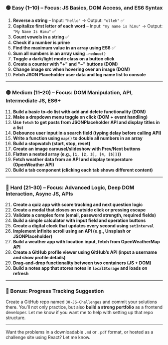 ### 🟢 **Easy (1–10)** – Focus: JS Basics, DOM Access, and ES6 Syntax

1. **Reverse a string** – Input: `"hello"` → Output: `"olleh"` ✅
2. **Capitalize first letter of each word** – Input: `"my name is himu"` → Output: `"My Name Is Himu"` ✅
3. **Count vowels in a string** ✅
4. **Check if a number is prime**
5. **Find the maximum value in an array using ES6** ✅
6. **Sum all numbers in an array using `.reduce()`**
7. **Toggle a dark/light mode class on a button click**
8. **Create a counter with "+" and "−" buttons (DOM)**
9. **Change image src when hovering over an image (DOM)**
10. **Fetch JSON Placeholder user data and log name list to console**

---

### 🟡 **Medium (11–20)** – Focus: DOM Manipulation, API, Intermediate JS, ES6+

11. **Build a basic to-do list with add and delete functionality (DOM)**
12. **Make a dropdown menu toggle on click (DOM + event handling)**
13. **Use `fetch` to get posts from JSONPlaceholder API and display titles in a list**
14. **Debounce user input in a search field (typing delay before calling API)**
15. **Write a function using `map()` to double all numbers in an array**
16. **Build a stopwatch (start, stop, reset)**
17. **Create an image carousel/slideshow with Prev/Next buttons**
18. **Flatten a nested array (e.g., `[1, [2, 3], [4, [5]]]`)**
19. **Fetch weather data from an API and display temperature (OpenWeather API)**
20. **Build a tab component (clicking each tab shows different content)**

---

### 🔴 **Hard (21–30)** – Focus: Advanced Logic, Deep DOM Interaction, Async JS, APIs

21. **Create a quiz app with score tracking and next question logic**
22. **Create a modal that closes on outside click or pressing escape**
23. **Validate a complex form (email, password strength, required fields)**
24. **Build a simple calculator with input field and operation buttons**
25. **Create a digital clock that updates every second using `setInterval`**
26. **Implement infinite scroll using an API (e.g., Unsplash or JSONPlaceholder)**
27. **Build a weather app with location input, fetch from OpenWeatherMap API**
28. **Create a GitHub profile viewer using GitHub’s API (input a username and show profile details)**
29. **Drag-and-drop functionality between two containers (JS + DOM)**
30. **Build a notes app that stores notes in `localStorage` and loads on refresh**

---

### 📌 Bonus: Progress Tracking Suggestion

Create a GitHub repo named `30-JS-Challenges` and commit your solutions there. You’ll not only practice, but also **build a strong portfolio** as a frontend developer. Let me know if you want me to help with setting up that repo structure.

---

Want the problems in a downloadable `.md` or `.pdf` format, or hosted as a challenge site using React? Let me know.